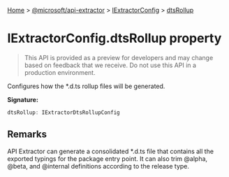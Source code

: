 [Home](./index) &gt; [@microsoft/api-extractor](./api-extractor.md) &gt; [IExtractorConfig](./api-extractor.iextractorconfig.md) &gt; [dtsRollup](./api-extractor.iextractorconfig.dtsrollup.md)

# IExtractorConfig.dtsRollup property

> This API is provided as a preview for developers and may change based on feedback that we receive. Do not use this API in a production environment.

Configures how the \*.d.ts rollup files will be generated.

**Signature:**
```javascript
dtsRollup: IExtractorDtsRollupConfig
```

## Remarks

API Extractor can generate a consolidated \*.d.ts file that contains all the exported typings for the package entry point. It can also trim @alpha, @beta, and @internal definitions according to the release type.
